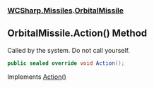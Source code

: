 ### [WCSharp.Missiles](WCSharp.Missiles.md 'WCSharp.Missiles').[OrbitalMissile](WCSharp.Missiles.OrbitalMissile.md 'WCSharp.Missiles.OrbitalMissile')

## OrbitalMissile.Action() Method

Called by the system. Do not call yourself.

```csharp
public sealed override void Action();
```

Implements [Action()](../WCSharp.Events/WCSharp.Events.IPeriodicDisposableAction.Action().md 'WCSharp.Events.IPeriodicDisposableAction.Action')
